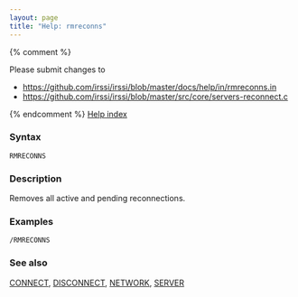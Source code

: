 ```yaml
---
layout: page
title: "Help: rmreconns"
---
```


{% comment %}

Please submit changes to
- https://github.com/irssi/irssi/blob/master/docs/help/in/rmreconns.in
- https://github.com/irssi/irssi/blob/master/src/core/servers-reconnect.c


{% endcomment %}
[Help index](/documentation/help)

### Syntax ###

<div class="highlight irssisyntax"><pre style="\-\-cmdlen:-2ch"><code><span class="synB">RMRECONNS</span></code></pre></div>



### Description ###

Removes all active and pending reconnections.

### Examples ###

    /RMRECONNS

### See also ###
[CONNECT](/documentation/help/connect), [DISCONNECT](/documentation/help/disconnect), [NETWORK](/documentation/help/network), [SERVER](/documentation/help/server)


